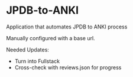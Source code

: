 # JPDB-to-ANKI
Application that automates JPDB to ANKI process

Manually configured with a base url.

Needed Updates:
- Turn into Fullstack
- Cross-check with reviews.json for progress
